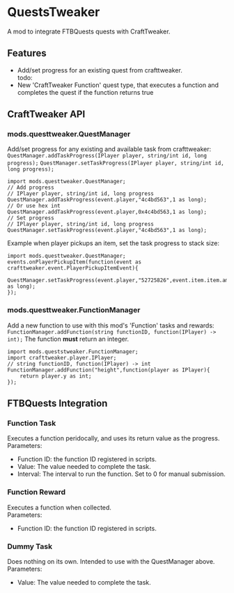 # QuestsTweaker
A mod to integrate FTBQuests quests with CraftTweaker.  

## Features
- Add/set progress for an existing quest from crafttweaker.  
todo:  
- New 'CraftTweaker Function' quest type, that executes a function and completes the quest if the function returns true  

## CraftTweaker API
### mods.questtweaker.QuestManager
Add/set progress for any existing and available task from crafttweaker:
`QuestManager.addTaskProgress(IPlayer player, string/int id, long progress);`
`QuestManager.setTaskProgress(IPlayer player, string/int id, long progress);`
```
import mods.questtweaker.QuestManager;
// Add progress
// IPlayer player, string/int id, long progress
QuestManager.addTaskProgress(event.player,"4c4bd563",1 as long);
// Or use hex int
QuestManager.addTaskProgress(event.player,0x4c4bd563,1 as long);
// Set progress
// IPlayer player, string/int id, long progress
QuestManager.setTaskProgress(event.player,"4c4bd563",1 as long);
```  
Example when player pickups an item, set the task progress to stack size:
```
import mods.questtweaker.QuestManager;
events.onPlayerPickupItem(function(event as crafttweaker.event.PlayerPickupItemEvent){
    QuestManager.setTaskProgress(event.player,"52725826",event.item.item.amount as long);
});
```

### mods.questtweaker.FunctionManager
Add a new function to use with this mod's 'Function' tasks and rewards:
`FunctionManager.addFunction(string functionID, function(IPlayer) -> int);`
The function __must__ return an integer.  
```
import mods.queststweaker.FunctionManager;
import crafttweaker.player.IPlayer;
// string functionID, function(IPlayer) -> int
FunctionManager.addFunction("height",function(player as IPlayer){
    return player.y as int;
});
```

## FTBQuests Integration
### Function Task
Executes a function peridocally, and uses its return value as the progress.  
Parameters:  
- Function ID: the function ID registered in scripts.  
- Value: The value needed to complete the task.  
- Interval: The interval to run the function. Set to 0 for manual submission.  

### Function Reward
Executes a function when collected.  
Parameters:  
- Function ID: the function ID registered in scripts.  

### Dummy Task
Does nothing on its own. Intended to use with the QuestManager above.  
Parameters:  
- Value: The value needed to complete the task.  